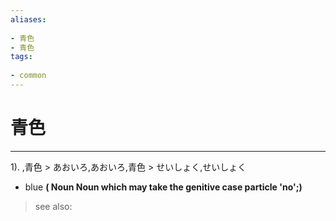```yaml
---
aliases:
    
- 青色
- 青色
tags:
    
- common
---
```


# 青色
---
1).
,青色 > あおいろ,あおいろ,青色 > せいしょく,せいしょく

- blue
**( Noun Noun which may take the genitive case particle 'no';)**
> see also: 
            